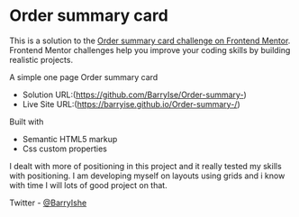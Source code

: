 # Order summary card

This is a solution to the [Order summary card challenge on Frontend Mentor](https://www.frontendmentor.io/challenges/order-summary-component-QlPmajDUj). Frontend Mentor challenges help you improve your coding skills by building realistic projects.

A simple one page Order summary card

- Solution URL:(https://github.com/BarryIse/Order-summary-)
- Live Site URL:(https://barryise.github.io/Order-summary-/)

Built with
- Semantic HTML5 markup
- Css custom properties

I dealt with more of positioning in this project and it really tested my skills with positioning. I am developing myself on layouts using grids and i know with time I will lots of good project on that.

Twitter - [@BarryIshe](https://www.twitter.com/BarryIshe)